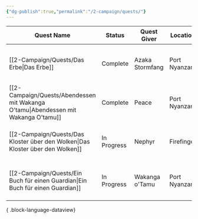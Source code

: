 ```yaml
---
{"dg-publish":true,"permalink":"/2-campaign/quests/"}
---
```


| Quest Name                                                                            | Status      | Quest Giver     | Location      | Session                                                                              | Available Rewards | Acquired Rewards                   |
| ------------------------------------------------------------------------------------- | ----------- | --------------- | ------------- | ------------------------------------------------------------------------------------ | ----------------- | ---------------------------------- |
| [[2-Campaign/Quests/Das Erbe\|Das Erbe]]                                           | Complete    | Azaka Stormfang | Port Nyanzaru | [[1-Session Journals/ToA/Session Notes/2025-01-02 ToA S002\|2025-01-02 ToA S002]] | \-                | Führung durch Chult                |
| [[2-Campaign/Quests/Abendessen mit Wakanga O'tamu\|Abendessen mit Wakanga O'tamu]] | Complete    | Peace           | Port Nyanzaru | [[1-Session Journals/ToA/Session Notes/2024-12-12 ToA S001\|2024-12-12 ToA S001]] | \-                | Karten von Port Nyanzaru und Chult |
| [[2-Campaign/Quests/Das Kloster über den Wolken\|Das Kloster über den Wolken]]     | In Progress | Nephyr          | Firefinger    | [[1-Session Journals/ToA/Session Notes/2025-06-12 ToA S009\|2025-06-12 ToA S009]] | \-                | \-                                 |
| [[2-Campaign/Quests/Ein Buch für einen Guardian\|Ein Buch für einen Guardian]]     | In Progress | Wakanga o'Tamu  | Port Nyanzaru | [[1-Session Journals/ToA/Session Notes/2025-01-02 ToA S002\|2025-01-02 ToA S002]] | Spellbook         | \-                                 |

{ .block-language-dataview}


